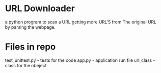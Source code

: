 # URL Downloader
a python program to scan a URL getting more URL'S from The original URL by parsing the webpage.

# Files in repo
test_unittest.py - tests for the code
app.py - application run file
url_class - class for the obeject

